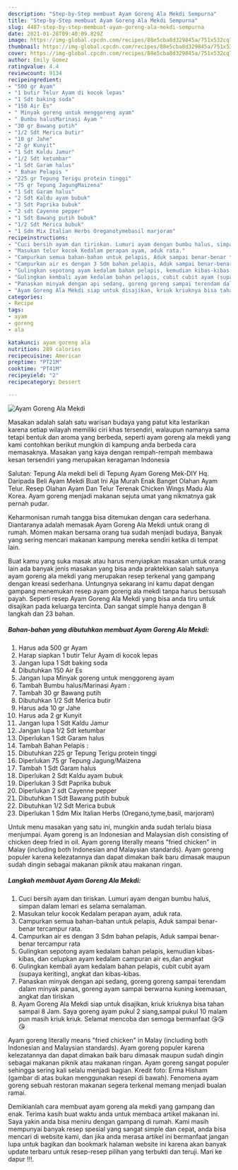 ```yaml
---
description: "Step-by-Step membuat Ayam Goreng Ala Mekdi Sempurna"
title: "Step-by-Step membuat Ayam Goreng Ala Mekdi Sempurna"
slug: 4487-step-by-step-membuat-ayam-goreng-ala-mekdi-sempurna
date: 2021-01-28T09:40:09.829Z
image: https://img-global.cpcdn.com/recipes/88e5cba8d329845a/751x532cq70/ayam-goreng-ala-mekdi-foto-resep-utama.jpg
thumbnail: https://img-global.cpcdn.com/recipes/88e5cba8d329845a/751x532cq70/ayam-goreng-ala-mekdi-foto-resep-utama.jpg
cover: https://img-global.cpcdn.com/recipes/88e5cba8d329845a/751x532cq70/ayam-goreng-ala-mekdi-foto-resep-utama.jpg
author: Emily Gomez
ratingvalue: 4.4
reviewcount: 9134
recipeingredient:
- "500 gr Ayam"
- "1 butir Telur Ayam di kocok lepas"
- "1 Sdt baking soda"
- "150 Air Es"
- " Minyak goreng untuk menggoreng ayam"
- " Bumbu halusMarinasi Ayam "
- "30 gr Bawang putih"
- "1/2 Sdt Merica butir"
- "10 gr Jahe"
- "2 gr Kunyit"
- "1 Sdt Kaldu Jamur"
- "1/2 Sdt ketumbar"
- "1 Sdt Garam halus"
- " Bahan Pelapis "
- "225 gr Tepung Terigu protein tinggi"
- "75 gr Tepung JagungMaizena"
- "1 Sdt Garam halus"
- "2 Sdt Kaldu ayam bubuk"
- "3 Sdt Paprika bubuk"
- "2 sdt Cayenne pepper"
- "1 Sdt Bawang putih bubuk"
- "1/2 Sdt Merica bubuk"
- "1 Sdm Mix Italian Herbs Oreganotymebasil marjoram"
recipeinstructions:
- "Cuci bersih ayam dan tiriskan. Lumuri ayam dengan bumbu halus, simpan dalam lemari es selama semalaman."
- "Masukan telur kocok Kedalam perapan ayam, aduk rata."
- "Campurkan semua bahan-bahan untuk pelapis, Aduk sampai benar-benar tercampur rata."
- "Campurkan air es dengan 3 Sdm bahan pelapis, Aduk sampai benar-benar tercampur rata"
- "Gulingkan sepotong ayam kedalam bahan pelapis, kemudian kibas-kibas, dan celupkan ayam kedalam campuran air es,dan angkat"
- "Gulingkan kembali ayam kedalam bahan pelapis, cubit cubit ayam (supaya keriting), angkat dan kibas-kibas."
- "Panaskan minyak dengan api sedang, goreng goreng sampai terendam dalam minyak panas, goreng ayam sampai berwarna kuning keemasan, angkat dan tiriskan"
- "Ayam Goreng Ala Mekdi siap untuk disajikan, kriuk kriuknya bisa tahan sampai 8 Jam. Saya goreng ayam pukul 2 siang,sampai pukul 10 malam pun masih kriuk kriuk. Selamat mencoba dan semoga bermanfaat 😘😘😘"
categories:
- Recipe
tags:
- ayam
- goreng
- ala

katakunci: ayam goreng ala 
nutrition: 289 calories
recipecuisine: American
preptime: "PT21M"
cooktime: "PT41M"
recipeyield: "2"
recipecategory: Dessert

---
```



![Ayam Goreng Ala Mekdi](https://img-global.cpcdn.com/recipes/88e5cba8d329845a/751x532cq70/ayam-goreng-ala-mekdi-foto-resep-utama.jpg)

Masakan adalah salah satu warisan budaya yang patut kita lestarikan karena setiap wilayah memiliki ciri khas tersendiri, walaupun namanya sama tetapi bentuk dan aroma yang berbeda, seperti ayam goreng ala mekdi yang kami contohkan berikut mungkin di kampung anda berbeda cara memasaknya. Masakan yang kaya dengan rempah-rempah membawa kesan tersendiri yang merupakan keragaman Indonesia

Salutan: Tepung Ala mekdi beli di Tepung Ayam Goreng Mek-DIY Hq. Daripada Beli Ayam Mekdi Buat Ini Aja Murah Enak Banget Olahan Ayam Telur. Resep Olahan Ayam Dan Telur Terenak Chicken Wings Madu Ala Korea. Ayam goreng menjadi makanan sejuta umat yang nikmatnya gak pernah pudar.

Keharmonisan rumah tangga bisa ditemukan dengan cara sederhana. Diantaranya adalah memasak Ayam Goreng Ala Mekdi untuk orang di rumah. Momen makan bersama orang tua sudah menjadi budaya, Banyak yang sering mencari makanan kampung mereka sendiri ketika di tempat lain.

Buat kamu yang suka masak atau harus menyiapkan masakan untuk orang lain ada banyak jenis masakan yang bisa anda praktekkan salah satunya ayam goreng ala mekdi yang merupakan resep terkenal yang gampang dengan kreasi sederhana. Untungnya sekarang ini kamu dapat dengan gampang menemukan resep ayam goreng ala mekdi tanpa harus bersusah payah.
Seperti resep Ayam Goreng Ala Mekdi yang bisa anda tiru untuk disajikan pada keluarga tercinta. Dan sangat simple hanya dengan 8 langkah dan 23 bahan.


<!--inarticleads1-->

##### Bahan-bahan yang dibutuhkan membuat Ayam Goreng Ala Mekdi:

1. Harus ada 500 gr Ayam
1. Harap siapkan 1 butir Telur Ayam di kocok lepas
1. Jangan lupa 1 Sdt baking soda
1. Dibutuhkan 150 Air Es
1. Jangan lupa  Minyak goreng untuk menggoreng ayam
1. Tambah  Bumbu halus/Marinasi Ayam :
1. Tambah 30 gr Bawang putih
1. Dibutuhkan 1/2 Sdt Merica butir
1. Harus ada 10 gr Jahe
1. Harus ada 2 gr Kunyit
1. Jangan lupa 1 Sdt Kaldu Jamur
1. Jangan lupa 1/2 Sdt ketumbar
1. Diperlukan 1 Sdt Garam halus
1. Tambah  Bahan Pelapis :
1. Dibutuhkan 225 gr Tepung Terigu protein tinggi
1. Diperlukan 75 gr Tepung Jagung/Maizena
1. Tambah 1 Sdt Garam halus
1. Diperlukan 2 Sdt Kaldu ayam bubuk
1. Diperlukan 3 Sdt Paprika bubuk
1. Diperlukan 2 sdt Cayenne pepper
1. Dibutuhkan 1 Sdt Bawang putih bubuk
1. Dibutuhkan 1/2 Sdt Merica bubuk
1. Diperlukan 1 Sdm Mix Italian Herbs (Oregano,tyme,basil, marjoram)


Untuk menu masakan yang satu ini, mungkin anda sudah terlalu biasa menjumpai. Ayam goreng is an Indonesian and Malaysian dish consisting of chicken deep fried in oil. Ayam goreng literally means &#34;fried chicken&#34; in Malay (including both Indonesian and Malaysian standards). Ayam goreng populer karena kelezatannya dan dapat dimakan baik baru dimasak maupun sudah dingin sebagai makanan piknik atau makanan ringan. 

<!--inarticleads2-->

##### Langkah membuat  Ayam Goreng Ala Mekdi:

1. Cuci bersih ayam dan tiriskan. Lumuri ayam dengan bumbu halus, simpan dalam lemari es selama semalaman.
1. Masukan telur kocok Kedalam perapan ayam, aduk rata.
1. Campurkan semua bahan-bahan untuk pelapis, Aduk sampai benar-benar tercampur rata.
1. Campurkan air es dengan 3 Sdm bahan pelapis, Aduk sampai benar-benar tercampur rata
1. Gulingkan sepotong ayam kedalam bahan pelapis, kemudian kibas-kibas, dan celupkan ayam kedalam campuran air es,dan angkat
1. Gulingkan kembali ayam kedalam bahan pelapis, cubit cubit ayam (supaya keriting), angkat dan kibas-kibas.
1. Panaskan minyak dengan api sedang, goreng goreng sampai terendam dalam minyak panas, goreng ayam sampai berwarna kuning keemasan, angkat dan tiriskan
1. Ayam Goreng Ala Mekdi siap untuk disajikan, kriuk kriuknya bisa tahan sampai 8 Jam. Saya goreng ayam pukul 2 siang,sampai pukul 10 malam pun masih kriuk kriuk. Selamat mencoba dan semoga bermanfaat 😘😘😘


Ayam goreng literally means &#34;fried chicken&#34; in Malay (including both Indonesian and Malaysian standards). Ayam goreng populer karena kelezatannya dan dapat dimakan baik baru dimasak maupun sudah dingin sebagai makanan piknik atau makanan ringan. Ayam goreng sangat populer sehingga sering kali selalu menjadi bagian. Kredit foto: Erma Hisham (gambar di atas bukan menggunakan resepi di bawah). Fenomena ayam goreng sebuah restoran makanan segera terkenal memang menjadi bualan ramai. 

Demikianlah cara membuat ayam goreng ala mekdi yang gampang dan enak. Terima kasih buat waktu anda untuk membaca artikel makanan ini. Saya yakin anda bisa meniru dengan gampang di rumah. Kami masih mempunyai banyak resep spesial yang sangat simple dan cepat, anda bisa mencari di website kami, dan jika anda merasa artikel ini bermanfaat jangan lupa untuk bagikan dan bookmark halaman website ini karena akan banyak update terbaru untuk resep-resep pilihan yang terbukti dan teruji. Mari ke dapur !!!. 
